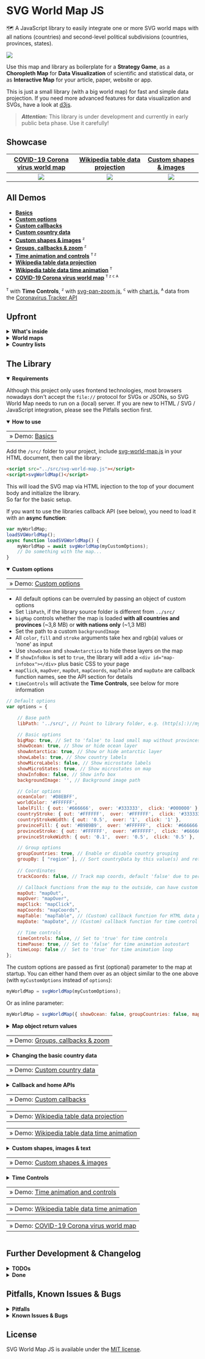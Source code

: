 
SVG World Map JS
================

🗺 A JavaScript library to easily integrate one or more SVG world maps with all nations (countries) and second-level political subdivisions (countries, provinces, states).  

![](https://raphaellepuschitz.github.io/SVG-World-Map/demo/img/svg-world-map.png)  

Use this map and library as boilerplate for a **Strategy Game**, as a **Choropleth Map** for **Data Visualization** of scientific and statistical data, or as **Interactive Map** for your article, paper, website or app. 

This is just a small library (with a big world map) for fast and simple data projection. If you need more advanced features for data visualization and SVGs, have a look at [d3js](https://github.com/d3/d3).  

> ***Attention:*** This library is under development and currently in early public beta phase. Use it carefully! 


Showcase
--------

| [COVID-19 Corona virus world map](https://raphaellepuschitz.github.io/SVG-World-Map/demo/corona-world-map.html) | [Wikipedia table data projection](https://raphaellepuschitz.github.io/SVG-World-Map/demo/wikipedia-data.html) | [Custom shapes & images](https://raphaellepuschitz.github.io/SVG-World-Map/demo/custom-shapes-images.html) |
|:---:|:---:|:---:|
| ![](https://raphaellepuschitz.github.io/SVG-World-Map/demo/img/corona-world-map.png) | ![](https://raphaellepuschitz.github.io/SVG-World-Map/demo/img/wikipedia-data.png) | ![](https://raphaellepuschitz.github.io/SVG-World-Map/demo/img/custom-shapes-images.png) |


All Demos
---------

* **[Basics](https://github.com/aXGaminGBG/SVG-World-Map/demo/basics.html)**
* **[Custom options](https://raphaellepuschitz.github.io/SVG-World-Map/demo/custom-options.html)**
* **[Custom callbacks](https://raphaellepuschitz.github.io/SVG-World-Map/demo/custom-callbacks.html)**
* **[Custom country data](https://raphaellepuschitz.github.io/SVG-World-Map/demo/custom-data.html)**
* **[Custom shapes & images](https://raphaellepuschitz.github.io/SVG-World-Map/demo/custom-shapes-images.html)** <sup>ᴢ</sup>
* **[Groups, callbacks & zoom](https://raphaellepuschitz.github.io/SVG-World-Map/demo/groups-callbacks-zoom.html)** <sup>ᴢ</sup>
* **[Time animation and controls](https://raphaellepuschitz.github.io/SVG-World-Map/demo/time-animation.html)** <sup>ᴛ ᴢ</sup>
* **[Wikipedia table data projection](https://raphaellepuschitz.github.io/SVG-World-Map/demo/wikipedia-data.html)**
* **[Wikipedia table data time animation](https://raphaellepuschitz.github.io/SVG-World-Map/demo/wikipedia-data-animation.html)** <sup>ᴛ</sup>
* **[COVID-19 Corona virus world map](https://raphaellepuschitz.github.io/SVG-World-Map/demo/corona-world-map.html)** <sup>ᴛ ᴢ ᴄ ᴀ</sup> 
<!-- * Strategy game -->

<sup>ᴛ</sup> with **Time Controls**, 
<sup>ᴢ</sup> with [svg-pan-zoom.js](https://github.com/ariutta/svg-pan-zoom), 
<sup>ᴄ</sup> with [chart.js](https://www.chartjs.org), 
<sup>ᴀ</sup> data from the [Coronavirus Tracker API](https://github.com/ExpDev07/coronavirus-tracker-api)


Upfront
-------

<details>
<summary><b>What's inside</b></summary>  
  
This package constists of 3 parts (which could also be used separately):

* A detailed **SVG world map** with **239 nations and countries** and over **3000 second-level provinces and islands**, ready for editing with your preferred graphics editor
* A **List of all world countries** with additional information, ready for use with the SVG map
* A **JavaScript SVG library** developed for the map and optimized for **quick SVG path access**, customizable with **options** and a **callback-API**, including **time controls** for **visual data animation**

To unleash the full power of *SVG World Map JS* you should of course use all 3 combined ;-)
</details>

<details>
<summary><b>World maps</b></summary>  
  
Download big map: [world-states-provinces.svg](./src/world-states-provinces.svg)  
Download small map: [world-states.svg](./src/world-states.svg)  

The maps are based on the creative commons [Blank Map World Secondary Political Divisions.svg](https://commons.wikimedia.org/wiki/File:Blank_Map_World_Secondary_Political_Divisions.svg) and [Blank Map World.svg](https://commons.wikimedia.org/wiki/File:BlankMap-World.svg) from [Wikimedia Commons](https://commons.wikimedia.org). 

Both - the big and the small map - were strongly modified to serve the purpose of this JavaScript library, so all world nations are **grouped**, **sorted** and **named** by their official [ISO 3166-1 alpha-2](https://en.wikipedia.org/wiki/ISO_3166-1_alpha-2) country codes.  
The country paths in the SVGs are not the work of the library author. See the version history and authorship of the original files [here](https://commons.wikimedia.org/wiki/File:Blank_Map_World_Secondary_Political_Divisions.svg) and [here](https://commons.wikimedia.org/wiki/File:BlankMap-World.svg).  
Because of all the detailed subregions the big map has a lot of vectors and is rather large for an image (~3,8 MB).  

**Make sure to use the big map only, if:**

* You really need a fully detailed world map with all nations, provinces and states
* Your users have a fast internet connection

**Otherwise** please set the `bigMap` paramenter in options to `false`. This will make the library load the **small map without provinces** (~1,3 MB), which is much faster.  

> The political subdivisions (countries, provinces, states) of the big map are mostly not named correctly, like `<path id="path12345" ...>`. This issue will be addressed in future versions. 
</details>

<details>
<summary><b>Country lists</b></summary>  
  
There are 2 versions of the country list: 

* A [CSV file](./src/country-data.csv) for easy editing with any office software
* A [JSON file](./src/country-data.json) for easy integration with frontend or backend systems

The list includes 250 countries and microstates from Andorra to Zimbabwe with this additional information:  

* The ISO country **code**, e.g. "AT"
* The country **name**, e.g. "Austria"
* The official **longname**, e.g. "The Republic of Austria"
* The countries **sovereignty**, e.g. "UN"
* The world **region**, e.g. "EU"
* The countries **population** (as per 2020)
* (For some countries also the **provinces**, e.g. "Vienna")

> Note: Most political subdivisions (countries, provinces, states) are currently not included in the country list. They will be added in future versions. 
</details>


The Library
-----------

<details open>
<summary><b>Requirements</b></summary>  
  
Although this project only uses frontend technologies, most browsers nowadays don't accept the `file://` protocol for SVGs or JSONs, so SVG World Map needs to run on a (local) server. If you are new to HTML / SVG / JavaScript integration, please see the Pitfalls section first.  
</details>

<details open>
<summary><b>How to use</b>
<table><tr><td> &raquo; Demo: <a href="https://raphaellepuschitz.github.io/SVG-World-Map/demo/basics.html">Basics</a></td></tr></table>
</summary>  
  
Add the `/src/` folder to your project, include [svg-world-map.js](./src/svg-world-map.js) in your HTML document, then call the library:

```html
<script src="../src/svg-world-map.js"></script>
<script>svgWorldMap()</script>
```

This will load the SVG map via HTML injection to the top of your document body and initialize the library.   
So far for the basic setup.

If you want to use the libraries callback API (see below), you need to load it with an **async function**:

```js
var myWorldMap;
loadSVGWorldMap();
async function loadSVGWorldMap() {
    myWorldMap = await svgWorldMap(myCustomOptions);
    // Do something with the map...
}
```
</details>

<details open>
<summary><b>Custom options</b>
<table><tr><td> &raquo; Demo: <a href="https://raphaellepuschitz.github.io/SVG-World-Map/demo/custom-options.html">Custom options</a></td></tr></table>
</summary>  
  
* All default options can be overruled by passing an object of custom options
* Set `libPath`, if the library source folder is different from `../src/`
* `bigMap` controls whether the map is loaded **with all countries and provinces** (~3,8 MB) or **with nations only** (~1,3 MB)
* Set the path to a custom `backgroundImage `
* All `color`, `fill` and `stroke` arguments take hex and rgb(a) values or 'none' as input
* Use `showOcean` and `showAntarctica` to hide these layers on the map
* If `showInfoBox` is set to `true`, the library will add a `<div id="map-infobox"></div>` plus basic CSS to your page
* `mapClick`, `mapOver`, `mapOut`, `mapCoords`, `mapTable` and `mapDate` are callback function names, see the API section for details
* `timeControls` will activate the **Time Controls**, see below for more information

```js
// Default options
var options = {

    // Base path 
    libPath: '../src/', // Point to library folder, e.g. (http[s]:)//myserver.com/map/src/

    // Basic options
    bigMap: true, // Set to 'false' to load small map without provinces
    showOcean: true, // Show or hide ocean layer
    showAntarctica: true, // Show or hide antarctic layer
    showLabels: true, // Show country labels
    showMicroLabels: false, // Show microstate labels
    showMicroStates: true, // Show microstates on map
    showInfoBox: false, // Show info box
    backgroundImage: '', // Background image path

    // Color options
    oceanColor: '#D8EBFF', 
    worldColor: '#FFFFFF', 
    labelFill: { out: '#666666',  over: '#333333',  click: '#000000' }, 
    countryStroke: { out: '#FFFFFF',  over: '#FFFFFF',  click: '#333333' }, 
    countryStrokeWidth: { out: '0.5',  over: '1',  click: '1' }, 
    provinceFill: { out: '#B9B9B9',  over: '#FFFFFF',  click: '#666666' }, 
    provinceStroke: { out: '#FFFFFF',  over: '#FFFFFF',  click: '#666666' }, 
    provinceStrokeWidth: { out: '0.1',  over: '0.5',  click: '0.5' }, 

    // Group options
    groupCountries: true, // Enable or disable country grouping
    groupBy: [ "region" ], // Sort countryData by this value(s) and return to countryGroups
    
    // Coordinates
    trackCoords: false, // Track map coords, default 'false' due to performance

    // Callback functions from the map to the outside, can have custom names
    mapOut: "mapOut", 
    mapOver: "mapOver", 
    mapClick: "mapClick", 
    mapCoords: "mapCoords", 
    mapTable: "mapTable", // (Custom) callback function for HTML data parsing
    mapDate: "mapDate", // (Custom) callback function for time control date return

    // Time controls
    timeControls: false, // Set to 'true' for time controls
    timePause: true, // Set to 'false' for time animation autostart
    timeLoop: false //  Set to 'true' for time animation loop
};
```

The custom options are passed as first (optional) parameter to the map at startup. You can either hand them over as an object similar to the one above (with `myCustomOptions` instead of `options`): 

```js
myWorldMap = svgWorldMap(myCustomOptions); 
```

Or as inline parameter: 

```js
myWorldMap = svgWorldMap({ showOcean: false, groupCountries: false, mapClick: "customMapClick" }); 
```
</details>

<details>
<summary><b>Map object return values</b>
<table><tr><td> &raquo; Demo: <a href="https://raphaellepuschitz.github.io/SVG-World-Map/demo/groups-callbacks-zoom.html">Groups, callbacks & zoom</a></td></tr></table>
</summary>  
  
After initialization, the `svgWorldMap()` function will give you an object in return.  
If the map is called like `myWorldMap = svgWorldMap()`, then the return data of `myWorldMap` looks something like this: 

```js
myWorldMap: { 
    worldMap: '<object id="svg-world-map" type="image/svg+xml" data="../src/world-states-provinces.svg">', 
    countries: { AD: '<g id="AD">', AE: '<g id="AE">', ... }, 
    countryData: { AD: { name: "Andorra", longname: ... }, ... }, 
    countryGroups: { region: { AF: {...}, AN: {...}, ... }, ... }, 
    countryLabels: { AD: '<text id="AD-label">', AE: '<text id="AE-label">', ... }, 
    out: function(id) { ... }, // Calling home functions from outside into the map 
    over: function(id) { ... }, 
    click: function(id) { ... }, 
    update: function(data) { ... }, 
    reset: function(data) { ... }, 
    labels: function(data) { ... }, 
    download: function(data) { ... }, 
    table: function(data) { ... }, 
    date: function(data) { ... } 
};
```

Let's break this down in detail, as each return object can be very useful:


#### The Map SVG

The `svgWorldMap.worldMap` is either the big SVG world map **with all countries and provinces** or the small map **without provinces, only nations**. If the library detects a small mobile device, it will automatically load the small map. You can force the small map by setting `options.bigMap` to `false`.  


#### Country list

This sub object `svgWorldMap.countries` includes a list of all top level countries (the main groups in the SVG), where key is the country code and value is the `<g id="AD">` group element (which includes all sub provinces).  

There are also some special informations added **directly to the `<g>` and all child `<path>`** elements, which can come in very handy for quick element and information access. Let's have a look at Canada: 

```js
svgWorldMap.countries['CA']: <g id="CA">: {
    ...
    border: '<path id="ca" fill="none" stroke="#FFFFFF" stroke-width="0.5" d="...">', // Border path (= nation path stroke)
    country: '<g id="CA">'; // The group element of the main country
    name: 'Canada'; 
    region: 'NA'; // North America
    provinces: [ '<path id="CA-AB" fill="#B9B9B9" ...>', '<path id="CA-BC" fill="#B9B9B9" ...>', ... ]; // Array with all sub-province paths
    ...
}
```

> The political subdivisions (countries, provinces, states) are mostly not named correctly, like `<path id="path12345" ...>`. This issue will be addressed in future versions. 


#### Country data 

The `svgWorldMap.countryData` is a copy of the (optional) `countryData` parameter at startup (see next section) or the fallback data from the library. If you don't modify the basic country data, this object inculdes the following information: 

```js
svgWorldMap.countryData['CA']: {
    name: "Canada",
    region: "NA", // North America
}
```

If you load the basic cutom data from [country-data.json](./src/country-data.json) (see below), the data provides a little more (and is also added to each country in `svgWorldMap.countries`): 

```js
svgWorldMap.countryData['CA']: {
    name: "Canada",
    longname: "Canada",
    region: "NA", // North America
    sovereignty: "UN" // United Nations member state
    population: 37958039,
    provinces: { // Note: Most countries currently don't have province detail data 
        "CA-AB": { name: "Alberta", capital: "Edmonton", population: 4413146 },
        "CA-BC": { name: "British Columbia", capital: "Victoria", population: 5110917 }, ...
    }
}
```


#### Country groups

<table><tr><td> &raquo; Demo: <a href="https://raphaellepuschitz.github.io/SVG-World-Map/demo/groups-callbacks-zoom.html">Groups, callbacks & zoom</a></td></tr></table>

Country groups are an essential feature of the SVG World Map library and can help you access a whole bunch of countries simultaneously. Countries are grouped by the information of the `svgWorldMap.countryData` explained before. By default, the countries are grouped by their respective world region, so `svgWorldMap.countryGroups` contains the data as follows: 

```js
svgWorldMap.countryGroups.region: {
    AF: {                       // Africa 
        AO: '<g id="AO">',      // Angola
        BF: '<g id="BF">',      // Burkina Faso
        BI: '<g id="BI">',      // Burundi
        ...
        ZA: '<g id="ZA">',      // South Africa
        ZM: '<g id="ZM">',      // Zambia
        ZW: '<g id="ZW">'       // Zimbabwe
    }, 
    AN: { '<g id="AQ">', ... }, // Antarctica
    AS: { '<g id="AE">', ... }, // Asia
    ​​EU: { '<g id="AD">', ... }, // Europe
    ​​NA: { '<g id="AG">', ... }, // North America
    ​​OC: { '<g id="AS">', ... }​​, // Australia & Oceania
    SA: { '<g id="AR">', ... }​​  // South America
}
```

Groups can be deactivated by setting the `options.groupCountries` value to `false` (default is `true`):

```js
myWorldMap = svgWorldMap({ groupCountries: false }); 
```

If you want to add a country group, you have to add the category key from country data to the `options.groupBy`. Let's say we also want a `sovereignty` group, then the options would have to look like: 

```js
myCustomOptions = {
    ...
    groupCountries: true, 
    groupBy: [ "region", "sovereignty" ], // Sort countryData by this value(s) and return to countryGroups
};
myWorldMap = svgWorldMap(myCustomOptions); 
```


#### Country labels

The labels are a group in the SVG map and are sorted like the country list. They are basically controlled via the `labels()` API function (see there). Each one has a attribute called `microstate` which can be `true` or `false`: 

```js
svgWorldMap.countryLabels['AD']: <text id="AD-label">: {
    ...
    microstate: true,
    ...
}
```

#### Country `over()`, `out()`, `click()`, `update()`, `reset()`, `labels()`, `download()`, `table()` and `date()`

All these functions are part of the **API**, please see below for further information.
</details>

<details>
<summary><b>Changing the basic country data</b>
<table><tr><td> &raquo; Demo: <a href="https://raphaellepuschitz.github.io/SVG-World-Map/demo/custom-data.html">Custom country data</a></td></tr></table>
</summary>  
  
There's two kinds of data for countries: 

* The **initial country data** is passed as a JSON object in the same format as the [country-data.json](./src/country-data.json) 
* There's an **update map API-call**. For further information about manipulating the country color at runtime, see the sections below. 

> If you want to add custom data from a modified country list in CSV format, please covert it to a **keyed JSON file**. A good CSV to JSON converter can be found [here](https://www.convertcsv.com/csv-to-json.htm) (make sure to select "CSV to keyed JSON"). CSV import will be added in future versions. 


#### JSON format

To add or change the country information on startup, you can simply pass your JSON data to the `svgWorldMap()` as second (optional) parameter (the first one is options).  

```js
myWorldMap = svgWorldMap({}, countryData); 
```

The library will then do the logic: For example, you could upload your own list with the country population in the year 1000 or change all the countries names with planet names from *Star Trek*. In that case, you would have to change the country data from this...

```js
var countryData = {
    AD: {
        name: "Andorra",
        longname: "The Principality of Andorra",
        sovereignty: "UN",
        region: "EU"
    }, ... 
}
```

...to this:

```js
var countryData = {
    AD: {
        name: "Andoria",
        longname: "Andorian Empire",
        sovereignty: "UFP", // United Federation of Planets
        region: "AQ" // Alpha Quadrant
    }, ... 
}
```

> **Note:** You can change all country information ***except*** the ISO country code, which is the identifier for the corresponding map path.  
</details>

<details>
<summary><b>Callback and home APIs</b>
<table><tr><td> &raquo; Demo: <a href="https://raphaellepuschitz.github.io/SVG-World-Map/demo/custom-callbacks.html">Custom callbacks</a></td></tr></table>
<table><tr><td> &raquo; Demo: <a href="https://raphaellepuschitz.github.io/SVG-World-Map/demo/wikipedia-data.html">Wikipedia table data projection</a></td></tr></table>
<table><tr><td> &raquo; Demo: <a href="https://raphaellepuschitz.github.io/SVG-World-Map/demo/wikipedia-data-animation.html">Wikipedia table data time animation</a></td></tr></table>
</summary>  
  
#### Calling back from the map

As seen in the options setup, there are six callback functions for over, out, click, coords, table and date, which can also have custom names:

```js
var options = {
    // Callback functions from the map to the outside, can have custom names
    mapOut: "myCustomOut", 
    mapOver: "myCustomOver", 
    mapClick: "myCustomClick", 
    mapCoords: "myCustomCoords", 
    mapTable: "myCustomTable", 
    mapDate: "myCustomDate", 
};
```

With the callback of these functions you can catch the hovered or clicked country, get the return JSON from a parsed HTML table or receive the current date of the **Time Controls** (see below). Let's say you named your functions `"myCustomClick()"`, `"myCustomOver()"`, `"myCustomOut()"`, `"myCustomCoords()"`, `"myCustomTable()"` and `"myCustomDate()"`, then the code would look something like this: 

```js
function myCustomClick(country) {
    var countryId = country.id; // Id of the clicked path on the map
    ...
}

function myCustomOver(country) {
    var countryId = country.id; // Id of the hovered over path 
    ...
}

function myCustomOut(country) {
    var countryId = country.id; // Id of the hovered out path 
    ...
}

function myCustomCoords(coords) {
    var mapX = coords.x; // The translated cursor position on the upscaled map (1000 x 507px)
    var mapY = coords.y; 
    ...
}

function myCustomTable(object) {
    var tableData = object; // JSON of the parsed HTML table (e.g. from a Wikipedia country list)
    ...
}

function myCustomDate(date) {
    var currentDay = date; // Callback for the current date (e.g. day, month, year) from the Time Controls
    ...
}
```


#### Calling home to the map

There are several calling home functions, 3 for country `over()`, `out()` and `click()`, then `update()` and `reset()` for (un)coloring countries, a `label()` control and a `download()` function, the HTML `table()` parser, `shape()` for SVG shapes and images and `date()` (the last one is just a routing helper for mapDate).  

* **`over()`**, **`out()`** and **`click()`** will trigger the attribute changes for `fill`, `stroke` and `stroke-width` defined in `options`. They only need the country id parameter:  
 
    ```js
    myWorldMap.out('AT');
    myWorldMap.over('AT');
    myWorldMap.click('AT');
    ```

    Or as inline HTML: 

    ```html
    <li id="AT" onmouseover="myWorldMap.over('AT')" onmouseout="myWorldMap.out('AT')" onclick="myWorldMap.click('AT')">Austria</li>
    ```

* **`update()`** changes the fill color of one or more countries at once. The input object uses the same format as `svgWorldMap.countries`. Each country can have an individual color, which will stay the same on mouseover. The data is passed via country id and a color value:  

    ```js
    myWorldMap.update({ DE: '#00FF00', AT: '#00FF00', CH: '#00FF00' });
    ```

* **`reset()`** will revert all country attributes like `fill`, `stroke` and `stroke-width` to their inital `out` state: 

    ```html
    <button onclick="myWorldMap.reset()">Reset map</button>
    ```

* **`labels()`** toggles the visibility of the country labels on and off. The input parameter can be `"all"` or `"micro"` (for microstates): 

    ```html
    <button onclick="myWorldMap.labels('all')">Show labels</button>
    ```

* **`download()`** triggers an export of the current map state. The input parameter can be `"svg"` or `"png"`: 

    ```html
    <button onclick="myWorldMap.download('png')">Save as PNG</button>
    ```

* **`table()`** accepts a HTML string and will try to DOM parse it and find a valid `<table>` with '*iso*', '*country*', '*state*', '*name*', '*nation*', etc. in the `<th>` table headers. If such a table is found, the data inside will be scraped, sorted and returned as JSON object, ordered by the country (ISO) key. As the data parsing runs asynchronously, you have to catch the JSON via the `mapTable()` callback function mentioned above. 

    <table><tr><td> &raquo; Demo: <a href="https://raphaellepuschitz.github.io/SVG-World-Map/demo/wikipedia-data.html">Wikipedia table data projection</a></td></tr></table>

    Fire the calling home function with any HTML string (no URL or DOM object):

    ```js
    myWorldMap.table(htmlstring);
    ```

    Then catch the callback with the returned JSON (function can have a custom name, defined in options):

    ```js
    function mapTable(object) {
        var tableData = object; // JSON of the parsed HTML table (e.g. from a Wikipedia country list)
        ...
    }
    ```

* **`shape()`** will add any custom shape, image or text to the map. Please see the next chapter for details. 
 
</details>

<details>
<summary><b>Custom shapes, images & text</b>
<table><tr><td> &raquo; Demo: <a href="https://raphaellepuschitz.github.io/SVG-World-Map/demo/custom-shapes-images.html">Custom shapes & images</a></td></tr></table>
</summary>  

> The size of the world map SVGs is **1000px** in width and **507px** in height. This might change in future versions. Also, currently there is no support for latitude / longitude conversion for the [Robinson projection](https://en.wikipedia.org/wiki/Robinson_projection), this will be added soon.

#### Adding a custom background image

If you want to add a custom background image - e.g. a physical terrain map - please use the `backgroundImage ` option. The image should have the proportions of **1000 x 507 pixels** or any **multiple** of this size. To make sure the province fills are not hiding the background, set the color options to rgba values. 

```js
var options = {
    backgroundImage: "../demo/img/world-physical.png",
    provinceFill: { out: 'rgba(255, 255, 255, 0)',  over: 'rgba(255, 255, 255, 0.3)',  click: 'rgba(255, 255, 255, 0.6)' },
}
```

#### Adding shapes, images and text

Custom shapes, images and text can be added on top of the map (over the countries and names) via the calling home function **`shape()`**. You can use all graphic SVG tags, e.g. `<line>`, `<rect>`, `<text>`, `<ellipse>`, ... (see the [MDN SVG element reference](https://developer.mozilla.org/en-US/docs/Web/SVG/Element#graphics_elements) for details). Just pass the SVG code directly to the function as shown below and use coordinates between **0 - 1000** for the X-axis and **0 - 507** for the Y-axis.

```js
// Load SVG World Map
myWorldMap = await svgWorldMap(options);

// Add point
myWorldMap.shape('<circle cx="504" cy="105" r="1" style="fill: red" />');

// Add line
myWorldMap.shape('<line x1="350" y1="10" x2="350" y2="495" stroke="black" stroke-width=".3" stroke-dasharray="4" />');

// Add image
myWorldMap.shape('<image href="../demo/img/wikipedia-data.png" height="240" width="126" x="70" y="200" />');

// Add text
myWorldMap.shape('<text x="440" y="420" style="font: italic 30px serif; fill: red">Custom Text</text>');
```
 
</details>

<details>
<summary><b>Time Controls</b>
<table><tr><td> &raquo; Demo: <a href="https://raphaellepuschitz.github.io/SVG-World-Map/demo/time-animation.html">Time animation and controls</a></td></tr></table>
<table><tr><td> &raquo; Demo: <a href="https://raphaellepuschitz.github.io/SVG-World-Map/demo/wikipedia-data-animation.html">Wikipedia table data time animation</a></td></tr></table>
<table><tr><td> &raquo; Demo: <a href="https://raphaellepuschitz.github.io/SVG-World-Map/demo/corona-world-map.html">COVID-19 Corona virus world map</a></td></tr></table>
</summary>  
  
The SVG World Map library includes **Time Controls** for **animated data visualization**, to provide an easy integration of time series data on the map with changing colors for each country or province. 

> Before activating the Time Controls, make sure to have the webfont folder `/src/font/...` included in your project.  

* Set the options parameter `timeControls` to `true` to acivate the Time Controls
* Use `timePause` and `timeLoop` for further adjustments
* `mapDate` is the custom callback function (see above)

```js
myTimeOptions = {
    timeControls: true, // Set to 'true' for time controls
    timePause: true, // Set to 'false' for time animation autostart
    timeLoop: false, //  Set to 'true' for time animation loop
    mapDate: "myCustomDate", // (Custom) callback function for time control date return
};

myWorldMap = svgWorldMap(myTimeOptions); 
```

This will:  

* Load the **flaticon webfont** for the control icons
* Add (prepend) some **CSS** before the closing `</head>` tag 
* Add **HTML** to a new `<div id="map-controls">` element inside the `<div id="svg-world-map-container">` 

Please override the CSS as you like to change or hide the added HTML elements. 

> The following code shows the injected CSS / HTML for clarification. The library will do this automatically, no need to copy this. 

<!-- Github markdown shows "./src" in red in HTML code blocks (not CSS), so the <object> below has "../src/" not ".. /src/" -->

```html
<html>
    <head>
        ...
        <link rel="stylesheet" href="../src/font/flaticon.css">
        <style>
            #map-controls { position: absolute; bottom: 0; left: 0; right: 0; width: auto; height: 40px; padding: 0 10px; background-color: rgba(0, 0, 0, .75); }
            #map-control-buttons, #map-slider-container, #map-speed-controls, #map-date { float: left; }
            #map-control-buttons { width: 20%; }
            ...
        </style>
    </head>
    <body>
        <div id="svg-world-map-container">
            <!-- SVG map -->
            <object id="svg-world-map" type="image/svg+xml" data=".. /src/world-states-provinces.svg"></object>
            <!-- Info box -->
            <div id="map-infobox"></div>
            <!-- Map time controls -->
            <div id="map-controls">
                <div id="map-control-buttons">
                    <button id="map-control-start" onclick="clickControl()"><i class="flaticon-previous"></i></button>
                    <button id="map-control-back" onclick="clickControl()"><i class="flaticon-rewind"></i></button>
                    <button id="map-control-play-pause" onclick="clickPlayPause()"><i class="flaticon-pause"></i></button>
                    <button id="map-control-forward" onclick="clickControl()"><i class="flaticon-fast-forward"></i></button>
                    <button id="map-control-end" onclick="clickControl()"><i class="flaticon-skip"></i></button>
                </div>
                <div id="map-slider-container">
                    <input id="map-slider" type="range" min="0" max="10">
                </div>
                <div id="map-speed-controls">
                    <button id="map-control-slower" onclick="clickSpeed()"><i class="flaticon-minus"></i></button>
                    <button id="map-control-faster" onclick="clickSpeed()"><i class="flaticon-plus"></i></button>
                </div>
                <div id="map-date"></div>
            </div>
        </div>
        ...
    </body>
</html>
```

Without a *time series dataset* (see below) only the controls (play, pause, forward, faster, ...) and the ticks per day (or month, year, ...) logic will be added to the map. The control buttons and the current date will be shown, but the time slider will not be visible (as there is *no* end date).  

To catch the callback when the map goes to the next date, just use the callback function mentioned before:

```js
function myCustomDate(date) {
    var currentDay = date; // Callback for the current date (e.g. day, month, year) from the Time Controls
    ... // Do something with the new date
}
```


#### Country data time animation 

To animate the color of countries from one date to the next, you have to pass an array or object with the **dates** and the **country colors** (as sub objects) to the `svgWorldMap()` main function as third parameter (after options and country data). 

The inner data for each date is similar to the data passed to the `update()` function or as the `svgWorldMap.countries` return object.  

Let's say you want to highlight the Baltic states *Estonia*, *Latvia* und *Lithuania* after each other, then the code would look something like this: 

```js
// Pass time series data as array...
myTimeData = [
    { 'Date 1': { EE: '#1E37EE', LV: '#FFFFFF', LT: '#FFFFFF' } },
    { 'Date 2': { EE: '#FFFFFF', LV: '#9C1733', LT: '#FFFFFF' } },
    { 'Date 3': { EE: '#FFFFFF', LV: '#FFFFFF', LT: '#FBB934' } }
];

// ...or as object
myTimeData = {
    'Date 1': { EE: '#1E37EE', LV: '#FFFFFF', LT: '#FFFFFF' },
    'Date 2': { EE: '#FFFFFF', LV: '#9C1733', LT: '#FFFFFF' },
    'Date 3': { EE: '#FFFFFF', LV: '#FFFFFF', LT: '#FBB934' }
};

// Init map
myWorldMap = svgWorldMap(myTimeOptions, false, myTimeData); // countryData can be false, but not empty
```
</details>


Further Development & Changelog
-------------------------------

<details>
<summary><b>TODOs</b></summary>  
  
* Add game controls
* Add strategy game demo
* Add capitals to countrydata
* Add minified JS and CSS files
* Optimize drag and click
* Optimize zoom integration
* Test support for Node.js & Typescript
* Modify the library for use with other SVG maps (RPG gamers, I'm talking to you!)
* Name all provinces in the SVGs correctly (This may take a while... Help appreciated!)
* Name all provinces in the JSON and CSV correctly (This may take a while... Help appreciated!)
* Integrate [Web Animations](https://www.w3.org/TR/web-animations-1/) (currently W3C working draft)
* Add [Robinson projection](https://en.wikipedia.org/wiki/Robinson_projection) latitude / longitude conversion
</details>

<details>
<summary><b>Done</b></summary>  
  
* 0.2.4
  * Added custom background image
  * Added custom SVG shapes, images and text
  * Added basic coordinate system
* 0.2.3
  * Minor bugfixes
* 0.2.2
  * Added LICENSE
  * Merged the time controls module into the main library since .mjs files are not supported well by all servers
  * Added option for library path
* 0.2.1
  * Improved Corona virus data visualization demo
* 0.2.0
  * Optimized CSS for Windows and mobile devices
  * Fixed map loading and info box bug
* 0.1.9
  * Added map download function for SVG & PNG
  * Added details to info box
  * Improved coloring example in Wikipedia table demo
  * Made README sections collapsible
* 0.1.8
  * Added Wikipedia (and other) HTML time data import
  * Added Wikipedia time animation demo
  * Added Showcase to README
* 0.1.7
  * Moved JS, CSS and images for demos to subfolders
  * Fixed play / pause bug in time controls
* 0.1.6
  * Moved map initialization to library
  * Added small SVG map for mobile devices and to options
  * Added mobile detection
* 0.1.5
  * Added Wikipedia (and other) HTML table import
  * Added Wikipedia table import demo
  * Added mouse over info box
  * Added map reset function
* 0.1.4
  * Added library addon module for time controls and animation
  * Added time data visualization demo
  * Tested node live server support
* 0.1.3
  * Improved Corona virus map demo
  * Tested basic mobile support
* 0.1.2
  * Added Corona virus data visualization demo
  * Improved provinces handling
* 0.1.1
  * Improved country over, out, click
  * Added country labels (names) to the map
  * Added microstate handling
* 0.1.0
  * Cleanup SVG
  * Added population to country data
* 0.0.9
  * Fixed path bugs
  * Added basic demos
  * Added further options
  * Improved callback API
</details>


Pitfalls, Known Issues & Bugs
-----------------------------

<details>
<summary><b>Pitfalls</b></summary>  
  
* A lot of problems with SVGs include loading issues, make sure the SVG is fully loaded before you initialize the library
* SVGs can not be called via `file://`, so make sure you have a (local) server for this library (although it's completely frontend)
* Most browsers don't accept a mix of `http://` and `https://`, this can also affect SVG or JSON loading
</details>

<details>
<summary><b>Known Issues & Bugs</b></summary>  
  
* If you use [svg-pan-zoom.js](https://github.com/ariutta/svg-pan-zoom), it will crop the download image because of the inserted `<g id="viewport-..." class="svg-pan-zoom_viewport" ...>`
* Currently several small bugs, mainly SVG path related
* Slow or old computers or bad internet conncetion may show nothing but the map
* If you find a bug, be nice to it (and also let me know of it) ;-) 
</details>


License
-----------------------------

SVG World Map JS is available under the [MIT license](https://opensource.org/licenses/MIT).
